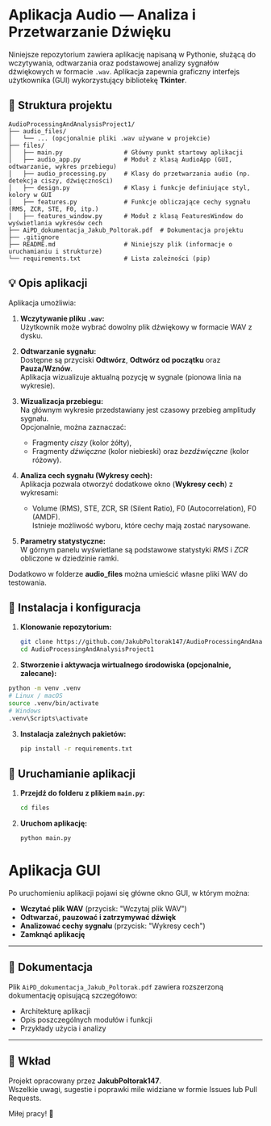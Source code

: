 # Aplikacja Audio — Analiza i Przetwarzanie Dźwięku

Niniejsze repozytorium zawiera aplikację napisaną w Pythonie, służącą do wczytywania, odtwarzania oraz podstawowej analizy sygnałów dźwiękowych w formacie `.wav`. Aplikacja zapewnia graficzny interfejs użytkownika (GUI) wykorzystujący bibliotekę **Tkinter**.

## 📂 Struktura projektu
```
AudioProcessingAndAnalysisProject1/
├── audio_files/
│   └── ... (opcjonalnie pliki .wav używane w projekcie)
├── files/
│   ├── main.py                 # Główny punkt startowy aplikacji
│   ├── audio_app.py            # Moduł z klasą AudioApp (GUI, odtwarzanie, wykres przebiegu)
│   ├── audio_processing.py     # Klasy do przetwarzania audio (np. detekcja ciszy, dźwięczności)
│   ├── design.py               # Klasy i funkcje definiujące styl, kolory w GUI
│   ├── features.py             # Funkcje obliczające cechy sygnału (RMS, ZCR, STE, F0, itp.)
│   ├── features_window.py      # Moduł z klasą FeaturesWindow do wyświetlania wykresów cech
├── AiPD_dokumentacja_Jakub_Poltorak.pdf  # Dokumentacja projektu
├── .gitignore
├── README.md                   # Niniejszy plik (informacje o uruchamianiu i strukturze)
└── requirements.txt            # Lista zależności (pip)

```

## 💡 Opis aplikacji

Aplikacja umożliwia:

1. **Wczytywanie pliku `.wav`:**  
   Użytkownik może wybrać dowolny plik dźwiękowy w formacie WAV z dysku.

2. **Odtwarzanie sygnału:**  
   Dostępne są przyciski **Odtwórz**, **Odtwórz od początku** oraz **Pauza/Wznów**.  
   Aplikacja wizualizuje aktualną pozycję w sygnale (pionowa linia na wykresie).

3. **Wizualizacja przebiegu:**  
   Na głównym wykresie przedstawiany jest czasowy przebieg amplitudy sygnału.  
   Opcjonalnie, można zaznaczać:
   - Fragmenty _ciszy_ (kolor żółty),  
   - Fragmenty _dźwięczne_ (kolor niebieski) oraz _bezdźwięczne_ (kolor różowy).

4. **Analiza cech sygnału (Wykresy cech):**  
   Aplikacja pozwala otworzyć dodatkowe okno (**Wykresy cech**) z wykresami:
   - Volume (RMS), STE, ZCR, SR (Silent Ratio), F0 (Autocorrelation), F0 (AMDF).  
   Istnieje możliwość wyboru, które cechy mają zostać narysowane.

5. **Parametry statystyczne:**  
   W górnym panelu wyświetlane są podstawowe statystyki *RMS* i *ZCR* obliczone w dziedzinie ramki.

Dodatkowo w folderze **audio_files** można umieścić własne pliki WAV do testowania.

## 🔧 Instalacja i konfiguracja

1. **Klonowanie repozytorium:**

   ```bash
   git clone https://github.com/JakubPoltorak147/AudioProcessingAndAnalysisProject1.git
   cd AudioProcessingAndAnalysisProject1
   ```
2.  **Stworzenie i aktywacja wirtualnego środowiska (opcjonalnie, zalecane):**
   ```bash
   python -m venv .venv
   # Linux / macOS
   source .venv/bin/activate
   # Windows
   .venv\Scripts\activate
   ```

3. **Instalacja zależnych pakietów:**
   ```bash
   pip install -r requirements.txt
   ```

## 🚀 Uruchamianie aplikacji
1. **Przejdź do folderu z plikiem `main.py`:**
   ```bash
   cd files
   ```
2. **Uruchom aplikację:**
   ```bash
   python main.py
   ```

# Aplikacja GUI

Po uruchomieniu aplikacji pojawi się główne okno GUI, w którym można:

- **Wczytać plik WAV** (przycisk: "Wczytaj plik WAV")
- **Odtwarzać, pauzować i zatrzymywać dźwięk**
- **Analizować cechy sygnału** (przycisk: "Wykresy cech")
- **Zamknąć aplikację**

---

## 📑 Dokumentacja

Plik `AiPD_dokumentacja_Jakub_Poltorak.pdf` zawiera rozszerzoną dokumentację opisującą szczegółowo:

- Architekturę aplikacji
- Opis poszczególnych modułów i funkcji
- Przykłady użycia i analizy

---

## 🤝 Wkład

Projekt opracowany przez **JakubPoltorak147**.  
Wszelkie uwagi, sugestie i poprawki mile widziane w formie Issues lub Pull Requests.

Miłej pracy! 🚀

